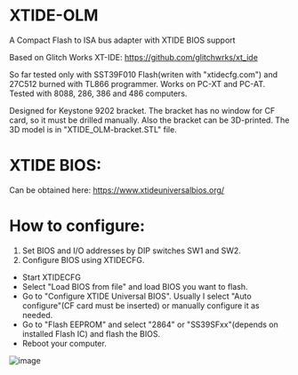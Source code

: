 # XTIDE-OLM
A Compact Flash to ISA bus adapter with XTIDE BIOS support

Based on Glitch Works XT-IDE: https://github.com/glitchwrks/xt_ide


So far tested only with SST39F010 Flash(writen with "xtidecfg.com") and 27C512 burned with TL866 programmer.
Works on PC-XT and PC-AT. Tested with 8088, 286, 386 and 486 computers. 

Designed for Keystone 9202 bracket. The bracket has no window for CF card, so it must be drilled manually.
Also the bracket can be 3D-printed. The 3D model is in "XTIDE_OLM-bracket.STL" file.

# XTIDE BIOS:
Can be obtained here: https://www.xtideuniversalbios.org/

# How to configure:
1. Set BIOS and I/O addresses by DIP switches SW1 and SW2.
2. Configure BIOS using XTIDECFG.
- Start XTIDECFG
- Select "Load BIOS from file" and load BIOS you want to flash.
- Go to "Configure XTIDE Universal BIOS". Usually I select "Auto configure"(CF card must be inserted) or manually configure it as needed.
- Go to "Flash EEPROM" and select "2864" or "SS39SFxx"(depends on installed Flash IC) and flash the BIOS.
- Reboot your computer.

![image](https://user-images.githubusercontent.com/81614352/210622587-e67f588a-6c4d-4cc8-9c85-02a1a3515ecb.png)
